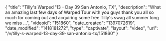 {
    "title": "Tilly's Warped '13 - Day 39 San Antonio, TX",
    "description": "What an amazing last few days of Warped Tour with you guys thank you all so much for coming out and acquiring some free Tilly's swag all summer long we miss ...",
    "videoid": "151860",
    "date_created": "1397072619",
    "date_modified": "1418181272",
    "type": "captivate",
    "layout": "video",
    "url": "\/v\/tilly-s-warped-13-day-39-san-antonio-tx\/151860"
}